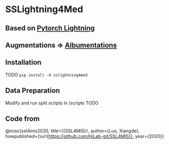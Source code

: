 # SSLightning4Med

## Based on [Pytorch Lightning](https://github.com/PyTorchLightning/pytorch-lightning)

## Augmentations => [Albumentations](https://albumentations.ai/)

## Installation

TODO
`pip install -U sslightning4med`

## Data Preparation

Modify and run split scripts in /scripts
TODO

## Code from 

@misc{ssl4mis2020,
		title={{SSL4MIS}},
		author={Luo, Xiangde},
		howpublished={\url{https://github.com/HiLab-git/SSL4MIS}},
		year={2020}}
